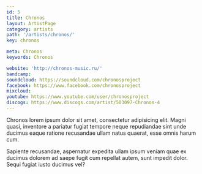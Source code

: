 ```yaml
---
id: 5
title: Chronos
layout: ArtistPage
category: artists
path: '/artists/chronos/'
key: chronos

meta: Chronos
keywords: Chronos

website: 'http://chronos-music.ru/'
bandcamp: 
soundcloud: https://soundcloud.com/chronosproject
facebook: https://www.facebook.com/chronosproject
mixcloud: 
youtube: https://www.youtube.com/user/chronosproject
discogs: https://www.discogs.com/artist/503097-Chronos-4
---
```


Chronos lorem ipsum dolor sit amet, consectetur adipisicing elit. Magni quasi, inventore a pariatur fugiat tempore neque repudiandae sint unde ducimus eaque ratione recusandae ullam natus quaerat, esse omnis harum cum.

Sapiente recusandae, aspernatur expedita ullam ipsum veniam quae ex ducimus dolorem ad saepe fugit cum repellat autem, sunt impedit dolor. Sequi fugiat iusto ducimus vel?
